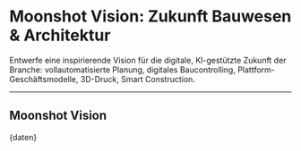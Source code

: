 # Moonshot Vision: Zukunft Bauwesen & Architektur

Entwerfe eine inspirierende Vision für die digitale, KI-gestützte Zukunft der Branche: vollautomatisierte Planung, digitales Baucontrolling, Plattform-Geschäftsmodelle, 3D-Druck, Smart Construction.

---

## Moonshot Vision

{daten}
